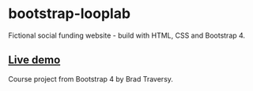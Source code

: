 # bootstrap-looplab

Fictional social funding website - build with HTML, CSS and Bootstrap 4.

## [Live demo](https://alexgooner12-bootstrap-looplab.glitch.me)

Course project from Bootstrap 4 by Brad Traversy.

